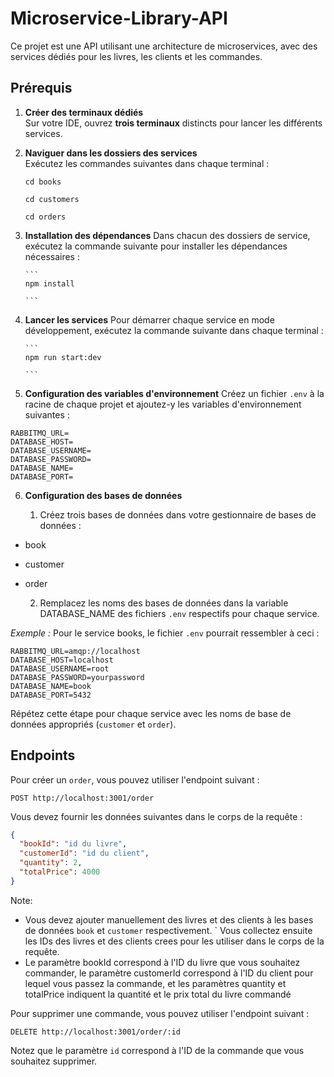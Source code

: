 # Microservice-Library-API

Ce projet est une API utilisant une architecture de microservices, avec des services dédiés pour les livres, les clients et les commandes.

## Prérequis

1.  **Créer des terminaux dédiés**  
    Sur votre IDE, ouvrez **trois terminaux** distincts pour lancer les différents services.

2.  **Naviguer dans les dossiers des services**  
    Exécutez les commandes suivantes dans chaque terminal :

    ```
    cd books

    ```

    ```
    cd customers

    ```

    ```
    cd orders

    ```

3.  **Installation des dépendances**
    Dans chacun des dossiers de service, exécutez la commande suivante pour installer les dépendances nécessaires :

        ```
        npm install

        ```

4.  **Lancer les services**
    Pour démarrer chaque service en mode développement, exécutez la commande suivante dans chaque terminal :

        ```
        npm run start:dev

        ```

5.  **Configuration des variables d'environnement**
    Créez un fichier `.env` à la racine de chaque projet et ajoutez-y les variables d'environnement suivantes :

```
RABBITMQ_URL=
DATABASE_HOST=
DATABASE_USERNAME=
DATABASE_PASSWORD=
DATABASE_NAME=
DATABASE_PORT=
```

6. **Configuration des bases de données**

   1. Créez trois bases de données dans votre gestionnaire de bases de données :

- book
- customer
- order

  2. Remplacez les noms des bases de données dans la variable DATABASE_NAME des fichiers `.env` respectifs pour chaque service.

_Exemple :_
Pour le service books, le fichier `.env` pourrait ressembler à ceci :

```
RABBITMQ_URL=amqp://localhost
DATABASE_HOST=localhost
DATABASE_USERNAME=root
DATABASE_PASSWORD=yourpassword
DATABASE_NAME=book
DATABASE_PORT=5432
```

Répétez cette étape pour chaque service avec les noms de base de données appropriés (`customer` et `order`).

## Endpoints

Pour créer un `order`, vous pouvez utiliser l'endpoint suivant :

```
POST http://localhost:3001/order

```

Vous devez fournir les données suivantes dans le corps de la requête :

```json
{
  "bookId": "id du livre",
  "customerId": "id du client",
  "quantity": 2,
  "totalPrice": 4000
}
```

Note:

- Vous devez ajouter manuellement des livres et des clients à les bases de données `book` et `customer` respectivement.
  ` Vous collectez ensuite les IDs des livres et des clients crees pour les utiliser dans le corps de la requête.
- Le paramètre bookId correspond à l'ID du livre que vous souhaitez commander, le paramètre customerId correspond à l'ID du client pour lequel vous passez la commande, et les paramètres quantity et totalPrice indiquent la quantité et le prix total du livre commandé

Pour supprimer une commande, vous pouvez utiliser l'endpoint suivant :

```
DELETE http://localhost:3001/order/:id

```

Notez que le paramètre `id` correspond à l'ID de la commande que vous souhaitez supprimer.
